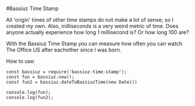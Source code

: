 #Bassiuz Time Stamp

All 'origin' times of other time stamps do not make a lot of sense; so I created my own. Also, milliseconds is a very weird metric of time. Does anyone actually experience how long 1 millisecond is? Or how long 100 are? 

With the Bassiuz Time Stamp you can measure how often you can watch The Office US after eachother since I was born.

How to use:

```
const bassiuz = require('bassiuz-time-stamp');
const fun = bassiuz.now();
const fun2 = bassiuz.dateToBassiuzTime(new Date())

console.log(fun);
console.log(fun2);
```